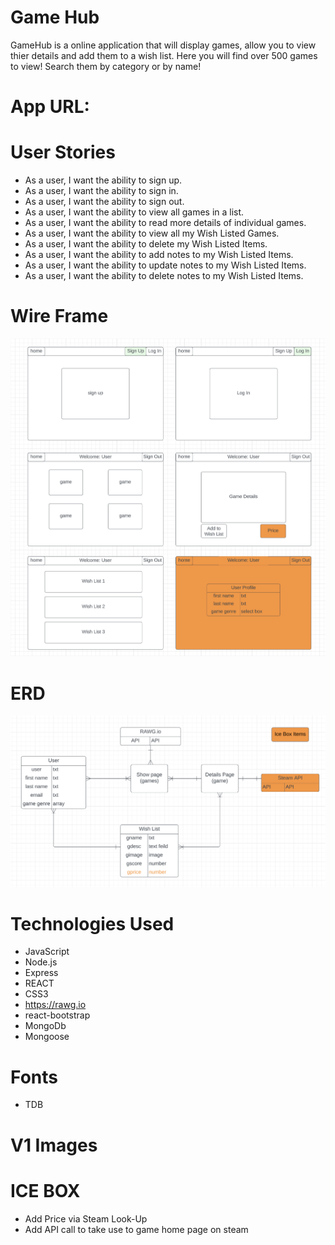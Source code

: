 # Game Hub

GameHub is a online application that will display games, allow you to view thier details and add them to a wish list. Here you will find over 500 games to view! Search them by category or by name!

# App URL:


# User Stories
  - As a user, I want the ability to sign up.
  - As a user, I want the ability to sign in. 
  - As a user, I want the ability to sign out. 
  - As a user, I want the ability to view all games in a list.
  - As a user, I want the ability to read more details of individual games. 
  - As a user, I want the ability to view all my Wish Listed Games. 
  - As a user, I want the ability to delete my Wish Listed Items. 
  - As a user, I want the ability to add notes to my Wish Listed Items.
  - As a user, I want the ability to update notes to my Wish Listed Items.
  - As a user, I want the ability to delete notes to my Wish Listed Items.

# Wire Frame

![WireFrame](IMGs/WireFrame.png)

# ERD

![ERD](IMGs/ERD2.png)

# Technologies Used

- JavaScript
- Node.js
- Express
- REACT
- CSS3
- https://rawg.io
- react-bootstrap
- MongoDb
- Mongoose

# Fonts

- TDB

# V1 Images



# ICE BOX

- Add Price via Steam Look-Up
- Add API call to take use to game home page on steam